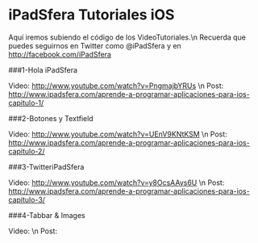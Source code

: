 iPadSfera Tutoriales iOS 
==========================

Aquí iremos subiendo el código de los VideoTutoriales.\n
Recuerda que puedes seguirnos en Twitter como @iPadSfera y en http://facebook.com/iPadSfera

###1-Hola iPadSfera

Video: http://www.youtube.com/watch?v=PngmajbYRUs \n
Post: http://www.ipadsfera.com/aprende-a-programar-aplicaciones-para-ios-capitulo-1/

###2-Botones y Textfield

Video: http://www.youtube.com/watch?v=UEnV9KNtKSM \n
Post: http://www.ipadsfera.com/aprende-a-programar-aplicaciones-para-ios-capitulo-2/

###3-TwitteriPadSfera

Video: http://www.youtube.com/watch?v=y8OcsAAys6U \n
Post: http://www.ipadsfera.com/aprende-a-programar-aplicaciones-para-ios-capitulo-3/

###4-Tabbar & Images

Video: \n
Post: